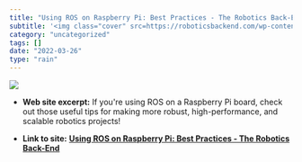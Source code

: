 ```yaml
---
title: "Using ROS on Raspberry Pi: Best Practices - The Robotics Back-End"
subtitle: '<img class="cover" src=https://roboticsbackend.com/wp-content/uploads/2019/07/ROS_For_Beginners_A_St...'
category: "uncategorized"
tags: []
date: "2022-03-26"
type: "rain"
---
```

<img class="cover" src=https://roboticsbackend.com/wp-content/uploads/2019/07/ROS_For_Beginners_A_Step_by_Step_Course.jpg>



* **Web site excerpt:** If you're using ROS on a Raspberry Pi board, check out those useful tips for making more robust, high-performance, and scalable robotics projects!

* **Link to site:** **[Using ROS on Raspberry Pi: Best Practices - The Robotics Back-End](https://roboticsbackend.com/using-ros-on-raspberry-pi-best-practices/)**